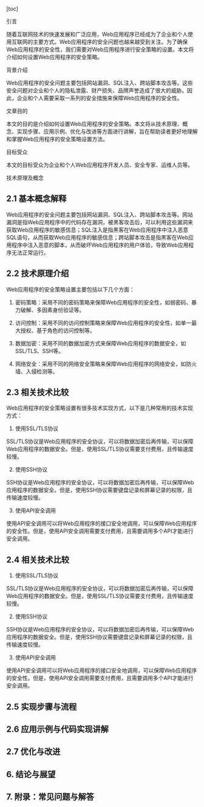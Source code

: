 
[toc]                    
                
                
引言

随着互联网技术的快速发展和广泛应用，Web应用程序已经成为了企业和个人使用互联网的主要方式。Web应用程序的安全问题也越来越受到关注。为了确保Web应用程序的安全性，我们需要对Web应用程序进行安全策略的设置。本文将介绍如何设置Web应用程序的安全策略。

背景介绍

Web应用程序的安全问题主要包括网站漏洞、SQL注入、跨站脚本攻击等。这些安全问题对企业和个人的隐私泄露、财产损失、品牌声誉造成了很大的威胁。因此，企业和个人需要采取一系列的安全措施来保障Web应用程序的安全性。

文章目的

本文的目的是介绍如何设置Web应用程序的安全策略。本文将从技术原理、概念、实现步骤、应用示例、优化与改进等方面进行讲解，旨在帮助读者更好地理解和掌握Web应用程序的安全策略设置方法。

目标受众

本文的目标受众为企业和个人Web应用程序开发人员、安全专家、运维人员等。

技术原理及概念

## 2.1 基本概念解释

Web应用程序的安全问题主要包括网站漏洞、SQL注入、跨站脚本攻击等。网站漏洞是指Web应用程序中的代码存在漏洞，被黑客攻击后，可以利用这些漏洞来获取Web应用程序的敏感信息；SQL注入是指黑客在Web应用程序中注入恶意SQL语句，从而获取Web应用程序的敏感信息；跨站脚本攻击是指黑客在Web应用程序中注入恶意的脚本，从而破坏Web应用程序的用户体验，导致Web应用程序无法正常运行。

## 2.2 技术原理介绍

Web应用程序的安全策略设置主要包括以下几个方面：

1. 密码策略：采用不同的密码策略来保障Web应用程序的安全性，如弱密码、暴力破解、多因素身份验证等。

2. 访问控制：采用不同的访问控制策略来保障Web应用程序的安全性，如单一最大授权、基于角色的访问控制等。

3. 数据加密：采用不同的数据加密方式来保障Web应用程序的数据安全，如SSL/TLS、SSH等。

4. 网络安全：采用不同的网络安全策略来保障Web应用程序的网络安全，如防火墙、入侵检测等。

## 2.3 相关技术比较

Web应用程序的安全策略设置有很多技术实现方式，以下是几种常用的技术实现方式：

1. 使用SSL/TLS协议

SSL/TLS协议是Web应用程序的安全协议，可以将数据加密后再传输，可以保障Web应用程序的数据安全。但是，使用SSL/TLS协议需要支付费用，且传输速度较慢。

2. 使用SSH协议

SSH协议是Web应用程序的安全协议，可以将数据加密后再传输，可以保障Web应用程序的数据安全。但是，使用SSH协议需要键盘记录和屏幕记录的权限，且传输速度较慢。

3. 使用API安全调用

使用API安全调用可以将Web应用程序的接口安全地调用，可以保障Web应用程序的安全性。但是，使用API安全调用需要支付费用，且需要调用多个API才能进行安全调用。

## 2.4 相关技术比较

1. 使用SSL/TLS协议

SSL/TLS协议是Web应用程序的安全协议，可以将数据加密后再传输，可以保障Web应用程序的数据安全。但是，使用SSL/TLS协议需要支付费用，且传输速度较慢。

2. 使用SSH协议

SSH协议是Web应用程序的安全协议，可以将数据加密后再传输，可以保障Web应用程序的数据安全。但是，使用SSH协议需要键盘记录和屏幕记录的权限，且传输速度较慢。

3. 使用API安全调用

使用API安全调用可以将Web应用程序的接口安全地调用，可以保障Web应用程序的安全性。但是，使用API安全调用需要支付费用，且需要调用多个API才能进行安全调用。

## 2.5 实现步骤与流程

## 2.6 应用示例与代码实现讲解

## 2.7 优化与改进

## 6. 结论与展望

## 7. 附录：常见问题与解答

##

